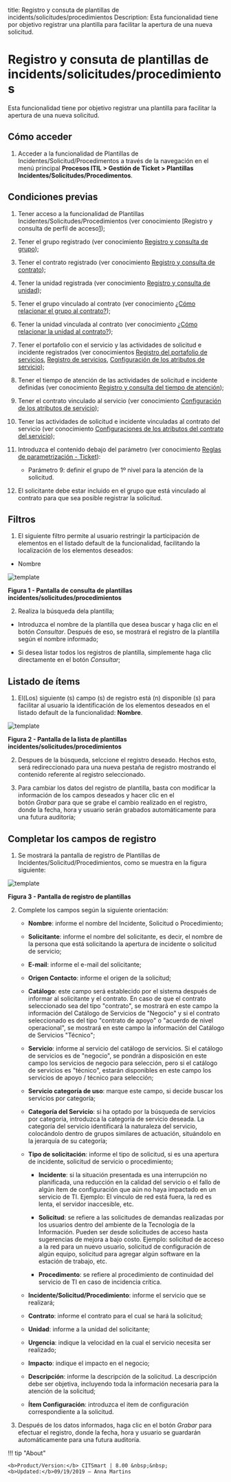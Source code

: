 title: Registro y consuta de plantillas de incidents/solicitudes/procedimientos
Description: Esta funcionalidad tiene por objetivo registrar una plantilla para facilitar la apertura de una nueva solicitud.

# Registro y consuta de plantillas de incidents/solicitudes/procedimientos

Esta funcionalidad tiene por objetivo registrar una plantilla para facilitar la
apertura de una nueva solicitud.

Cómo acceder
------------

1.  Acceder a la funcionalidad de Plantillas de
    Incidentes/Solicitud/Procedimentos a través de la navegación en el menú
    principal **Procesos ITIL > Gestión de Ticket > Plantillas
    Incidentes/Solicitudes/Procedimentos**.

Condiciones previas
-------------------

1.  Tener acceso a la funcionalidad de Plantillas
    Incidentes/Solicitudes/Procedimientos (ver conocimiento [Registro y consulta
    de perfil de acceso[1]);

2.  Tener el grupo registrado (ver conocimiento [Registro y consulta de grupo][2]);

3.  Tener el contrato registrado (ver conocimiento [Registro y consulta de
    contrato][3]);

4.  Tener la unidad registrada (ver conocimiento [Registro y consulta de
    unidad][4]);

5.  Tener el grupo vinculado al contrato (ver conocimiento [¿Cómo relacionar el
    grupo al contrato?][5]);

6.  Tener la unidad vinculada al contrato (ver conocimiento [¿Cómo relacionar la
    unidad al contrato?][6]);

7.  Tener el portafolio con el servicio y las actividades de solicitud e
    incidente registrados (ver conocimientos [Registro del portafolio de
    servicios][7], [Registro de servicios][8], [Configuración de los atributos de
    servicio][9]);

8.  Tener el tiempo de atención de las actividades de solicitud e incidente
    definidas (ver conocimiento [Registro y consulta del tiempo de atención][10]);

9.  Tener el contrato vinculado al servicio (ver conocimiento [Configuración de
    los atributos de servicio][11]);

10. Tener las actividades de solicitud e incidente vinculadas al contrato del
    servicio (ver conocimiento [Configuraciones de los atributos del contrato
    del servicio][12]);

11. Introduzca el contenido debajo del parámetro (ver conocimiento [Reglas de
    parametrización - Ticket][13]):

      -   Parámetro 9: definir el grupo de 1º nivel para la atención de la solicitud.

12.  El solicitante debe estar incluido en el grupo que está vinculado al
    contrato para que sea posible registrar la solicitud.

Filtros
-------

1.  El siguiente filtro permite al usuario restringir la participación de
    elementos en el listado default de la funcionalidad, facilitando la
    localización de los elementos deseados:

  -   Nombre

   ![template](images/template-incident-1.png)
   
   **Figura 1 - Pantalla de consulta de plantillas incidentes/solicitudes/procedimientos**

2.  Realiza la búsqueda dela plantilla;

   -   Introduzca el nombre de la plantilla que desea buscar y haga clic en el
    botón *Consultar*. Después de eso, se mostrará el registro de la plantilla
    según el nombre informado;

   -   Si desea listar todos los registros de plantilla, simplemente haga clic
    directamente en el botón *Consultar*;

Listado de ítems
----------------

1.  El(Los) siguiente (s) campo (s) de registro está (n) disponible (s) para
    facilitar al usuario la identificación de los elementos deseados en el
    listado default de la funcionalidad: **Nombre**.
   
   ![template](images/template-incident-2.png)
   
   **Figura 2 - Pantalla de la lista de plantillas incidentes/solicitudes/procedimientos**

2.  Despues de la búsqueda, selccione el registro deseado. Hechos esto, será
    redireccionado para una nueva pestaña de registro mostrando el contenido
    referente al registro seleccionado.

3.  Para cambiar los datos del registro de plantilla, basta con modificar la
    información de los campos deseados y hacer clic en el botón *Grabar* para
    que se grabe el cambio realizado en el registro, donde la fecha, hora y
    usuario serán grabados automáticamente para una futura auditoría;

Completar los campos de registro
--------------------------------

1.  Se mostrará la pantalla de registro de Plantillas de
    Incidentes/Solicitud/Procedimientos, como se muestra en la figura siguiente:

   ![template](images/template-incident-3.png)
   
   **Figura 3 - Pantalla de registro de plantillas**

2.  Complete los campos según la siguiente orientación:

    -   **Nombre**: informe el nombre del Incidente, Solicitud o Procedimiento;

    -   **Solicitante**: informe el nombre del solicitante, es decir, el nombre de
    la persona que está solicitando la apertura de incidente o solicitud de
    servicio;

    -   **E-mail**: informe el e-mail del solicitante;

    -   **Origen Contacto**: informe el origen de la solicitud;

    -   **Catálogo**: este campo será establecido por el sistema después de informar
    al solicitante y el contrato. En caso de que el contrato seleccionado sea
    del tipo "contrato", se mostrará en este campo la información del Catálogo
    de Servicios de "Negocio" y si el contrato seleccionado es del tipo
    "contrato de apoyo" o "acuerdo de nivel operacional", se mostrará en este
    campo la información del Catálogo de Servicios "Técnico";

    -   **Servicio**: informe al servicio del catálogo de servicios. Si el catálogo
    de servicios es de "negocio", se pondrán a disposición en este campo los
    servicios de negocio para selección, pero si el catálogo de servicios es
    "técnico", estarán disponibles en este campo los servicios de apoyo /
    técnico para selección;

    -   **Servicio categoría de uso**: marque este campo, si decide buscar los
    servicios por categoría;

    -   **Categoría del Servicio**: si ha optado por la búsqueda de servicios por
    categoría, introduzca la categoría de servicio deseada. La categoría del
    servicio identificará la naturaleza del servicio, colocándolo dentro de
    grupos similares de actuación, situándolo en la jerarquía de su categoría;

    -   **Tipo de solicitación**: informe el tipo de solicitud, si es una apertura de incidente, solicitud de servicio o procedimiento;

        -   **Incidente**: si la situación presentada es una interrupción no
            planificada, una reducción en la calidad del servicio o el fallo de
            algún ítem de configuración que aún no haya impactado en un servicio de
            TI. Ejemplo: El vínculo de red está fuera, la red es lenta, el servidor
            inaccesible, etc.

        -   **Solicitud**: se refiere a las solicitudes de demandas realizadas por
            los usuarios dentro del ambiente de la Tecnología de la Información.
            Pueden ser desde solicitudes de acceso hasta sugerencias de mejora a
            bajo costo. Ejemplo: solicitud de acceso a la red para un nuevo usuario,
            solicitud de configuración de algún equipo, solicitud para agregar algún
            software en la estación de trabajo, etc.

        -   **Procedimento**: se refiere al procedimiento de continuidad del
            servicio de TI en caso de incidencia crítica.

    -   **Incidente/Solicitud/Procedimiento**: informe el servicio que se realizará;

    -   **Contrato**: informe el contrato para el cual se hará la solicitud;

    -   **Unidad**: informe a la unidad del solicitante;

    -   **Urgencia**: indique la velocidad en la cual el servicio necesita ser
    realizado;

    -   **Impacto**: indique el impacto en el negocio;

    -   **Descripción**: informe la descripción de la solicitud. La descripción debe
    ser objetiva, incluyendo toda la información necesaria para la atención de
    la solicitud;

    -   **Ítem Configuración**: introduzca el item de configuración correspondiente
    a la solicitud.

3.  Después de los datos informados, haga clic en el botón *Grabar* para
    efectuar el registro, donde la fecha, hora y usuario se guardarán
    automáticamente para una futura auditoría.


[1]:/es-es/citsmart-platform-7/initial-settings/access-settings/profile/user-profile.html
[2]:/es-es/citsmart-platform-7/initial-settings/access-settings/user/group.html
[3]:/es-es/citsmart-platform-7/additional-features/contract-management/use/register-contract.html
[4]:/es-es/citsmart-platform-7/plataform-administration/region-and-language/register-unit.html
[5]:/en-us/citsmart-platform-7/processes/tickets/relate-group.html
[6]:/en-us/citsmart-platform-7/processes/tickets/relate-unit.html
[7]:/es-es/citsmart-platform-7/processes/portfolio-and-catalog/register.html
[8]:/es-es/citsmart-platform-7/processes/portfolio-and-catalog/services.html
[9]:/es-es/citsmart-platform-7/processes/portfolio-and-catalog/configure-service-attribute.html
[10]:/es-es/citsmart-platform-7/processes/service-level/time-attendance.html
[11]:/es-es/citsmart-platform-7/processes/portfolio-and-catalog/configure-service-attribute.html
[12]:/es-es/citsmart-platform-7/processes/portfolio-and-catalog/contract-attributes.html
[13]:/es-es/citsmart-platform-7/plataform-administration/parameters-list/parametrizaion-ticket.html


!!! tip "About"

    <b>Product/Version:</b> CITSmart | 8.00 &nbsp;&nbsp;
    <b>Updated:</b>09/19/2019 – Anna Martins
